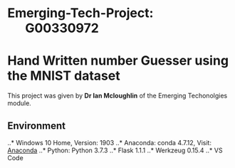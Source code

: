 # Emerging-Tech-Project: &nbsp;&nbsp;&nbsp;&nbsp;&nbsp;&nbsp;G00330972
# Hand Written number Guesser using the MNIST dataset

This project was given by **Dr Ian Mcloughlin** of the Emerging Techonolgies module.

## Environment
..* Windows 10 Home, Version: 1903
..* Anaconda: conda 4.7.12, Visit: [Anaconda](https://www.anaconda.com/distribution/ "Download Page")
..* Python: Python 3.7.3
..* Flask 1.1.1
..* Werkzeug 0.15.4
..* VS Code
